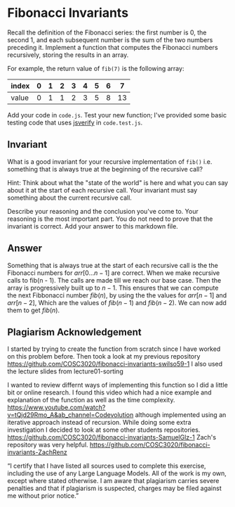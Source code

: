 # Fibonacci Invariants

Recall the definition of the Fibonacci series: the first number is 0, the second
1, and each subsequent number is the sum of the two numbers preceding it.
Implement a function that computes the Fibonacci numbers recursively, storing
the results in an array.

For example, the return value of `fib(7)` is the following array:

| index |  0  |  1  |  2  |  3  |  4  |  5  |  6  |  7  |
| ----- | --- | --- | --- | --- | --- | --- | --- | --- |
| value |  0  |  1  |  1  |  2  |  3  |  5  |  8  |  13 |

Add your code in `code.js`. Test your new function; I've provided some basic
testing code that uses [jsverify](https://jsverify.github.io/) in
`code.test.js`.

## Invariant

What is a good invariant for your recursive implementation of `fib()`
i.e. something that is always true at the beginning of the recursive call?

Hint: Think about what the "state of the world" is here and what you can say
about it at the start of each recursive call. Your invariant must say something
about the current recursive call.

Describe your reasoning and the conclusion you've come to. Your reasoning is the
most important part. You do not need to prove that the invariant is correct. Add
your answer to this markdown file.

## Answer

Something that is always true at the start of each recursive call is the the Fibonacci numbers for $arr[0 ... n  - 1]$ are correct. When we make recursive calls to fib(n - 1). The calls are made till we reach our base case. Then the array is progressively built up to $n - 1$. This ensures that we can compute the next Fibbonacci number $fib(n)$, by using the the values for $arr[n - 1]$ and $arr[n - 2]$, Which are the values of $fib(n - 1)$ and $fib(n - 2)$. We can now add them to get $fib(n)$. 

## Plagiarism Acknowledgement 
I started by trying to create the function from scratch since I have worked on this problem before.
Then took a look at my previous repository https://github.com/COSC3020/fibonacci-invariants-swilso59-1
I also used the lecture slides from lecture01-sorting

I wanted to review differnt ways of implementing this function so I did a little bit or online research.
I found this video which had a nice example and explanation of the function as well as the time complexity.
https://www.youtube.com/watch?v=tQjd29Rmo_A&ab_channel=Codevolution
although implemented using an iterative approach instead of recursion.
While doing some extra investigation I decided to look at some other students repositories.
https://github.com/COSC3020/fibonacci-invariants-SamuelGlz-1
Zach's repository was very helpful.
https://github.com/COSC3020/fibonacci-invariants-ZachRenz

“I certify that I have listed all sources used to complete this exercise, including the use
of any Large Language Models. All of the work is my own, except where stated
otherwise. I am aware that plagiarism carries severe penalties and that if plagiarism is
suspected, charges may be filed against me without prior notice.”




